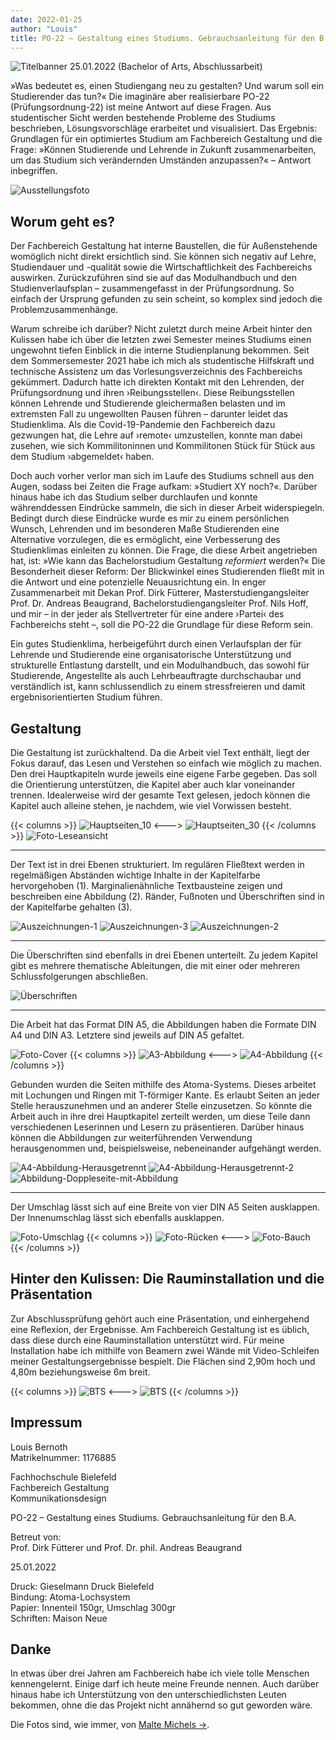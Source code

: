```yaml
---
date: 2022-01-25
author: "Louis"
title: PO-22 – Gestaltung eines Studiums. Gebrauchsanleitung für den B.A.
---
```


![Titelbanner](/005-po-22/titelbanner-ba-schmal.svg)
25.01.2022 (Bachelor of Arts, Abschlussarbeit)

»Was bedeutet es, einen Studiengang neu zu gestalten? Und warum soll ein Studierender das tun?« Die imaginäre aber realisierbare PO-22 (Prüfungsordnung-22) ist meine Antwort auf diese Fragen. Aus studentischer Sicht werden bestehende Probleme des Studiums beschrieben, Lösungsvorschläge erarbeitet und visualisiert. Das Ergebnis: Grundlagen für ein optimiertes Studium am Fachbereich Gestaltung und die Frage: »Können Studierende und Lehrende in Zukunft zusammenarbeiten, um das Studium sich verändernden Umständen anzupassen?« – Antwort inbegriffen.

![Ausstellungsfoto](/005-po-22/headerfoto.jpg)

## Worum geht es?

Der Fachbereich Gestaltung hat interne Baustellen, die für Außenstehende womöglich nicht direkt ersichtlich sind. Sie können sich negativ auf Lehre, Studiendauer und -qualität sowie die Wirtschaftlichkeit des Fachbereichs auswirken. Zurückzuführen sind sie auf das Modulhandbuch und den Studienverlaufsplan – zusammengefasst in der Prüfungsordnung. So einfach der Ursprung gefunden zu sein scheint, so komplex sind jedoch die Problemzusammenhänge. 

Warum schreibe ich darüber? Nicht zuletzt durch meine Arbeit hinter den Kulissen habe ich über die letzten zwei Semester meines Studiums einen ungewohnt tiefen Einblick in die interne Studienplanung bekommen. Seit dem Sommersemester 2021 habe ich mich als studentische Hilfskraft und technische Assistenz um das Vorlesungsverzeichnis des Fachbereichs gekümmert. Dadurch hatte ich direkten Kontakt mit den Lehrenden, der Prüfungsordnung und ihren ›Reibungsstellen‹. Diese Reibungsstellen können Lehrende und Studierende gleichermaßen belasten und im extremsten Fall zu ungewollten Pausen führen – darunter leidet das Studienklima. Als die Covid-19-Pandemie den Fachbereich dazu gezwungen hat, die Lehre auf ›remote‹ umzustellen, konnte man dabei zusehen, wie sich Kommilitoninnen und Kommilitonen Stück für Stück aus dem Studium ›abgemeldet‹ haben.

Doch auch vorher verlor man sich im Laufe des Studiums schnell aus den Augen, sodass bei Zeiten die Frage aufkam: »Studiert XY noch?«. Darüber hinaus habe ich das Studium selber durchlaufen und konnte währenddessen Eindrücke sammeln, die sich in dieser Arbeit widerspiegeln. Bedingt durch diese Eindrücke wurde es mir zu einem persönlichen Wunsch, Lehrenden und im besonderen Maße Studierenden eine Alternative vorzulegen, die es ermöglicht, eine Verbesserung des Studienklimas einleiten zu können. Die Frage, die diese Arbeit angetrieben hat, ist: »Wie kann das Bachelorstudium Gestaltung *reformiert* werden?« Die Besonderheit dieser Reform: Der Blickwinkel eines Studierenden fließt mit in die Antwort und eine potenzielle Neuausrichtung ein. In enger Zusammenarbeit mit Dekan Prof. Dirk Fütterer, Masterstudiengangsleiter Prof. Dr. Andreas Beaugrand, Bachelorstudiengangsleiter Prof. Nils Hoff, und mir – in der  jeder als Stellvertreter für eine andere ›Partei‹ des Fachbereichs steht –, soll die PO-22 die Grundlage für diese Reform sein.

Ein gutes Studienklima, herbeigeführt durch einen Verlaufsplan der für Lehrende und Studierende eine organisatorische Unterstützung und strukturelle Entlastung darstellt, und ein Modulhandbuch, das sowohl für Studierende, Angestellte als auch Lehrbeauftragte durchschaubar und verständlich ist, kann schlussendlich zu einem stressfreieren und damit ergebnisorientierten Studium führen.

## Gestaltung

Die Gestaltung ist zurückhaltend. Da die Arbeit viel Text enthält, liegt der Fokus darauf, das Lesen und Verstehen so einfach wie möglich zu machen. Den drei Hauptkapiteln wurde jeweils eine eigene Farbe gegeben. Das soll die Orientierung unterstützen, die Kapitel aber auch klar voneinander trennen. Idealerweise wird der gesamte Text gelesen, jedoch können die Kapitel auch alleine stehen, je nachdem, wie viel Vorwissen besteht.

{{< columns >}} <!-- begin columns block -->
![Hauptseiten_10](/005-po-22/A5-Hauptseiten_10.png)
<---> <!-- magic separator, between columns -->
![Hauptseiten_30](/005-po-22/A5-Hauptseiten_30.png)
{{< /columns >}}
![Foto-Leseansicht](/005-po-22/L1090966.jpg)

---

Der Text ist in drei Ebenen strukturiert. Im regulären Fließtext werden in regelmäßigen Abständen wichtige Inhalte in der Kapitelfarbe hervorgehoben (1). Marginalienähnliche Textbausteine zeigen und beschreiben eine Abbildung (2). Ränder, Fußnoten und Überschriften sind in der Kapitelfarbe gehalten (3).

![Auszeichnungen-1](/005-po-22/Auszeichnungen-1.png)
![Auszeichnungen-3](/005-po-22/Auszeichnungen-3.png)
![Auszeichnungen-2](/005-po-22/Auszeichnungen-2.png)

---

Die Überschriften sind ebenfalls in drei Ebenen unterteilt. Zu jedem Kapitel gibt es mehrere thematische Ableitungen, die mit einer oder mehreren Schlussfolgerungen abschließen.

![Überschriften](/005-po-22/überschriften.svg)

---

Die Arbeit hat das Format DIN A5, die Abbildungen haben die Formate DIN A4 und DIN A3. Letztere sind jeweils auf DIN A5 gefaltet.

![Foto-Cover](/005-po-22/L1090958.jpg)
{{< columns >}} <!-- begin columns block -->
![A3-Abbildung](/005-po-22/L1090951.jpg)
<---> <!-- magic separator, between columns -->
![A4-Abbildung](/005-po-22/L1090994.jpg)
{{< /columns >}}

Gebunden wurden die Seiten mithilfe des Atoma-Systems. Dieses arbeitet mit Lochungen und Ringen mit T-förmiger Kante. Es erlaubt Seiten an jeder Stelle herauszunehmen und an anderer Stelle einzusetzen. So könnte die Arbeit auch in ihre drei Hauptkapitel zerteilt werden, um diese Teile dann verschiedenen Leserinnen und Lesern zu präsentieren. Darüber hinaus können die Abbildungen zur weiterführenden Verwendung herausgenommen und, beispielsweise, nebeneinander aufgehängt werden.

![A4-Abbildung-Herausgetrennt](/005-po-22/L1090969.jpg)
![A4-Abbildung-Herausgetrennt-2](/005-po-22/L1090974.jpg)
![Abbildung-Doppleseite-mit-Abbildung](/005-po-22/abbildungen-2.png)

---

Der Umschlag lässt sich auf eine Breite von vier DIN A5 Seiten ausklappen. Der Innenumschlag lässt sich ebenfalls ausklappen.

![Foto-Umschlag](/005-po-22/L1090980.jpg)
{{< columns >}} <!-- begin columns block -->
![Foto-Rücken](/005-po-22/L1090984.jpg)
<---> <!-- magic separator, between columns -->
![Foto-Bauch](/005-po-22/L1090983.jpg)
{{< /columns >}}

## Hinter den Kulissen: Die Rauminstallation und die Präsentation

Zur Abschlussprüfung gehört auch eine Präsentation, und einhergehend eine Reflexion, der Ergebnisse. Am Fachbereich Gestaltung ist es üblich, dass diese durch eine Rauminstallation unterstützt wird. Für meine Installation habe ich mithilfe von Beamern zwei Wände mit Video-Schleifen meiner Gestaltungsergebnisse bespielt. Die Flächen sind 2,90m hoch und 4,80m beziehungsweise 6m breit.

{{< columns >}} <!-- begin columns block -->
![BTS](/005-po-22/behind-the-scenes-1.jpg)
<---> <!-- magic separator, between columns -->
![BTS](/005-po-22/behind-the-scenes-2.jpg)
{{< /columns >}}

## Impressum

Louis Bernoth\
Matrikelnummer: 1176885

Fachhochschule Bielefeld\
Fachbereich Gestaltung\
Kommunikationsdesign

PO-22 – Gestaltung eines Studiums.
Gebrauchsanleitung für den B.A.

Betreut von:\
Prof. Dirk Fütterer und Prof. Dr. phil. Andreas Beaugrand

25.01.2022

Druck: Gieselmann Druck Bielefeld\
Bindung: Atoma-Lochsystem\
Papier: Innenteil 150gr, Umschlag 300gr\
Schriften: Maison Neue

## Danke

In etwas über drei Jahren am Fachbereich habe ich viele tolle Menschen kennengelernt. Einige darf ich heute meine Freunde nennen. Auch darüber hinaus habe ich Unterstützung von den unterschiedlichsten Leuten bekommen, ohne die das Projekt nicht  annähernd so gut geworden wäre.

Die Fotos sind, wie immer, von [Malte Michels ->](https://www.maltemichels.de).